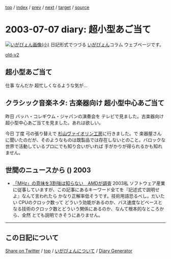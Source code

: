 [top](../index.html) 
 / [index](index.html) 
 / [prev](ig030705.html) 
 / [next](ig030708.html) 
 / [target](https://igapyon.github.io/diary/2003/ig030707.html) 
 / [source](https://github.com/igapyon/diary/blob/gh-pages/2003/ig030707.src.md) 

2003-07-07 diary: 超小型あご当て
=====================================================================================================
[![いがぴょん画像(小)](https://igapyon.github.io/diary/images/iga200306s.jpg "いがぴょん")](https://igapyon.github.io/diary/memo/memoigapyon.html) 日記形式でつづる [いがぴょん](https://igapyon.github.io/diary/memo/memoigapyon.html)コラム ウェブページです。

[old-v2](ig030707-orig.html)

## 超小型あご当て

仕事 なんだか 超忙しくなるような気が…


## クラシック音楽ネタ: 古楽器向け 超小型中心あご当て

昨日 バッハ・コレギウム・ジャパンの演奏会を テレビで見ました。古楽器向け 超小型中心あご当てを見ました。あれは欲しい。

今日 丁度 弓の張り替えで [杉山ヴァイオリン工房](http://www.geocities.co.jp/MusicHall/4825/)に行きました。で 楽器屋さんに聞いたのだが、そのようなものは既製品では存在しないとのこと。バロックな世界で活動しているプロにでも知り合いがいれば 手がかりが得られるかも知れません。

## 世間のニュースから () 2003

* [「MHz」の意味を3割強は知らない　AMDが調査](http://www.zdnet.co.jp/news/0307/07/njbt_04.html)  2003私 ソフトウェア産業に従事していますが、この記事にあるキーワード全てを『記述式で説明せよ』なんて言われたら かなり正解率低そうです。技術用語恐るべし。だいたい CPUのクロック数って どういう効能があるのか、バス速度などベースとなる技術のクロック数とどういう関係にあるのか、なんて根本的なところから、全然 とても説明できそうにありません。


----------------------------------------------------------------------------------------------------

## この日記について

[Share on Twitter](https://twitter.com/intent/tweet?hashtags=igapyon%2Cdiary%2C%E3%81%84%E3%81%8C%E3%81%B4%E3%82%87%E3%82%93&text=%E8%B6%85%E5%B0%8F%E5%9E%8B%E3%81%82%E3%81%94%E5%BD%93%E3%81%A6&url=https%3A%2F%2Figapyon.github.io%2Fdiary%2F2003%2Fig030707.html) / [top](../index.html) / [いがぴょんについて](https://igapyon.github.io/diary/memo/memoigapyon.html) / [Diary Generator](https://github.com/igapyon/igapyonv3)
